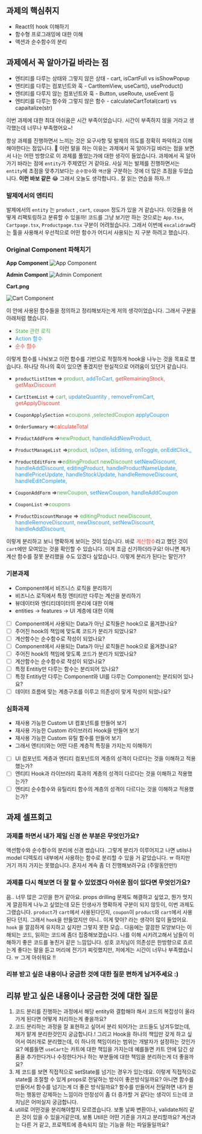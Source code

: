 ## 과제의 핵심취지

- React의 hook 이해하기
- 함수형 프로그래밍에 대한 이해
- 액션과 순수함수의 분리

## 과제에서 꼭 알아가길 바라는 점

- 엔티티를 다루는 상태와 그렇지 않은 상태 - cart, isCartFull vs isShowPopup
- 엔티티를 다루는 컴포넌트와 훅 - CartItemView, useCart(), useProduct()
- 엔티티를 다루지 않는 컴포넌트와 훅 - Button, useRoute, useEvent 등
- 엔티티를 다루는 함수와 그렇지 않은 함수 - calculateCartTotal(cart) vs capaitalize(str)

이번 과제에 대한 최대 아쉬움은 시간 부족이었습니다. 시간이 부족하지 않을 거라고 생각했는데 너무나 부족했어요~!

항상 과제를 진행하면서 느끼는 것은 요구사항 및 발제의 의도를 정확히 파악하고 이해해야한다는 점입니다. 🤔 이런 말을 하는 이유는 과제에서 꼭 알아가길 바라는 점을 보면서 나는 어떤 방향으로 이 과제를 풀었는가에 대한 생각이 들었습니다. 과제에서 꼭 알아가기 바라는 점에 `entity`가  주제였던 거 같아요. 사실 저는 발제를 진행하면서는 `entity`에 초점을 맞추기보다는 `순수함수`와 `액션`을 구분하는 것에 더 많은 초점을 두었습니다. **이런 바보 같은** 😂 그래서 오늘도 생각합니다.. 잘 읽는 연습을 하자..!!

### 발제에서의 엔티티
발제에서의 `entity` 는 `product` , `cart`, `coupon` 정도가 있을 거 같습니다. 이것들을 어떻게 리팩토링하고 분류할 수 있을까! 코드를 그냥 보기만 하는 것으로는 `App.tsx`, `Cartpage.tsx`, `Productpage.tsx` 구분이 어려웠습니다. 그래서 이번에 `excalidraw`라는 툴을 사용해서 우선적으로 어떤 함수가 어디서 사용되는 지 구분 하려고 했습니다.

### Original Component 파해치기
**App Component**
![App Component](/.github/assets/app.png)

**Admin Compont**
![Admin Component](/.github/assets/admin.png)

**Cart.png**

![Cart Component](/.github/assets/Cart.png)

이 안에 사용된 함수들을 정의하고 정리해보자는게 저의 생각이었습니다. 그래서 구분을 아래처럼 했습니다.
- <span style="color: #4CAF50">State 관련 로직</span>
- <span style="color: #2196F3">Action 함수</span>
- <span style="color: #F44336">순수 함수</span>

이렇게 함수를 나눠보고 이런 함수를 기반으로 적절하게 hook을 나누는 것을 목표로 했습니다. 하나당 하나의 훅이 있으면 좋겠지만 현실적으로 어려움이 있던거 같습니다.

* `productListItem` => <span style="color: #4CAF50">product,</span> <span style="color: #2196F3">addToCart,</span>
<span style="color: #F44336">getRemainingStock,
getMaxDiscount</span>
* `CartItemList` =>  <span style="color: #4CAF50">cart,</span> <span style="color: #2196F3">
updateQuantity , removeFromCart,</span>
<span style="color: #F44336">getApplyDiscount</span>
* `CouponApplySection` =<span style="color: #4CAF50">coupons ,selectedCoupon</span> <span style="color: #2196F3">applyCoupon</span>

* `OrderSummary` =><span style="color: #F44336">calculateTotal</span>

* `ProductAddForm` =><span style="color: #4CAF50">newProduct,</span> <span style="color: #2196F3">handleAddNewProduct,</span>

* `ProductManageList` =><span style="color: #4CAF50">product,</span> <span style="color: #2196F3">
  isOpen,
  isEditing,
  onToggle,
  onEditClick,,</span>
* `ProductEditForm` =><span style="color: #4CAF50">editingProduct
newDiscount</span> <span style="color: #2196F3">
  setNewDiscount,
  handleAddDiscount,
  editingProduct,
  handleProductNameUpdate,
  handlePriceUpdate,
  handleStockUpdate,
  handleRemoveDiscount,
  handleEditComplete,</span>
* `CouponAddForm` =><span style="color: #4CAF50">newCoupon,</span> <span style="color: #2196F3">
setNewCoupon, 
handleAddCoupon</span>
* `CouponList` =><span style="color: #4CAF50">coupons</span>
* `ProductDiscountManage` => <span style="color: #4CAF50">editingProduct
newDiscount,</span> <span style="color: #2196F3">
  handleRemoveDiscount,
  newDiscount,
  setNewDiscount,
  handleAddDiscount,</span>

이렇게 분리하고 보니 명확하게 보이는 것이 있습니다. 바로 <span style="color:#F44336">계산함수</span>라고 했던 것이 `cart`에만 모여있는 것을 확인할 수 있습니다. 이게 조금 신기하더라구요! 아니면 제가 계산 함수를 잘못 분리했을 수도 있겠다 싶었습니다. 이렇게 분리가 된다는 말인가?



### 기본과제

- Component에서 비즈니스 로직을 분리하기
- 비즈니스 로직에서 특정 엔티티만 다루는 계산을 분리하기
- 뷰데이터와 엔티티데이터의 분리에 대한 이해
- entities -> features -> UI 계층에 대한 이해

- [ ] Component에서 사용되는 Data가 아닌 로직들은 hook으로 옮겨졌나요?
- [ ] 주어진 hook의 책임에 맞도록 코드가 분리가 되었나요?
- [ ] 계산함수는 순수함수로 작성이 되었나요?
- [ ] Component에서 사용되는 Data가 아닌 로직들은 hook으로 옮겨졌나요?
- [ ] 주어진 hook의 책임에 맞도록 코드가 분리가 되었나요?
- [ ] 계산함수는 순수함수로 작성이 되었나요?
- [ ] 특정 Entitiy만 다루는 함수는 분리되어 있나요?
- [ ] 특정 Entitiy만 다루는 Component와 UI를 다루는 Component는 분리되어 있나요?
- [ ] 데이터 흐름에 맞는 계층구조를 이루고 의존성이 맞게 작성이 되었나요?

### 심화과제

- 재사용 가능한 Custom UI 컴포넌트를 만들어 보기
- 재사용 가능한 Custom 라이브러리 Hook을 만들어 보기
- 재사용 가능한 Custom 유틸 함수를 만들어 보기
- 그래서 엔티티와는 어떤 다른 계층적 특징을 가지는지 이해하기

- [ ] UI 컴포넌트 계층과 엔티티 컴포넌트의 계층의 성격이 다르다는 것을 이해하고 적용했는가?
- [ ] 엔티티 Hook과 라이브러리 훅과의 계층의 성격이 다르다는 것을 이해하고 적용했는가?
- [ ] 엔티티 순수함수와 유틸리티 함수의 계층의 성격이 다르다는 것을 이해하고 적용했는가?

## 과제 셀프회고

<!-- 과제에 대한 회고를 작성해주세요 -->

### 과제를 하면서 내가 제일 신경 쓴 부분은 무엇인가요?
액션함수와 순수함수의 분리에 신경 썼습니다. 그렇게 분리가 이루어지고 나면 utils나 model 디렉토리 내부에서 사용하는 함수로 분리할 수 있을 거 같았습니다. ㅠ 하지만 거기 까지 가지는 못했습니다. 혼자서 계속 좀 더 진행해보려구요 (주말동안만!)

### 과제를 다시 해보면 더 잘 할 수 있었겠다 아쉬운 점이 있다면 무엇인가요?
음.. 너무 많은 고민을 한거 같아요. props drilling 문제도 해결하고 싶었고, 뭔가 멋지게 깔끔하게 나누고 싶었는데 모든 인생사가 명확하게 구분이 되지 않듯이, 이번 과제도 그랬습니다. `product`가 `cart`에서 사용된다던지, `coupon`이 `product`와 `cart`에서 사용된다 던지. 그래서 `hook`을 만들었지만 아니.. 이게 맞아? 라는 생각이 많이 들었어요. `hook` 을 깔끔하게 유지하고 싶지만 그렇지 못한 모습.. 다음에는 깔끔한 모양보다는 이해되는 코드, 읽히는 코드에 좀더 집중해보겠습니다. 나를 이해 시키려고해서 남들이 이해하기 좋은 코드를 놓친거 같은 느낌입니다. 성호 코치님이 의존성은 한방향으로 흐르는게 좋다는 말을 듣고 머리에 전기가 찌릿했지만, 저에게는 시간이 너무나 부족했습니다. ㅠ 그게 아쉬워요 !! 

### 리뷰 받고 싶은 내용이나 궁금한 것에 대한 질문 편하게 남겨주세요 :)

## 리뷰 받고 싶은 내용이나 궁금한 것에 대한 질문
1. 코드 분리를 진행하는 과정에서 해당 entity와 결합해야 해서 코드의 복잡성이 올라가게 된다면 어떻게 처리하는게 좋을까요?
2. 코드 분리하는 과정을 잘 표현하고 싶어서 분리 되어가는 코드들도 남겨두었는데, 제가 맡게 분리한것인지 궁금합니다.! 그리고 Hook을 하나의 책임만 갖게 하고 싶어서 여러개로 분리했는데, 이 하나의 책임이라는 범위는 개발자가 설정하는 것인가요? 예를들면 `useCart`는 카트에 대한 책임을 가지는데 예를들면 카트 안에 담긴 상품을 추가한다거나 수정한다거나 하는 부분들에 대한 책임을 분리하는게 더 좋을까요?
3. 제 코드를 보면 직접적으로 setState를 넘기는 경우가 있는데요. 이렇게 직접적으로 state를 조절할 수 있게 props로 전달하는 방식이 좋은방식일까요? 아니면 함수를 만들어서 함수를 넘기는게 더 좋은 방식일까요? 함수를 만들어서 전달하면 내가 원하는 행동만 강제하는 느낌이라 안정성이 좀 더 증가할 거 같다는 생각이 드는데 코치님은 어떠실지 궁금합니다.
4. utill로 어떤것을 분리해야할지 모르겠습니다. 보통 날짜 변환이나, validate처리 같은 것이 있을 수 있을거같은데, 보통 Utill은 어떤 기준을 가지고 분리할까요? 계산과는 다른 거 같고, 프로젝트에 종속되지 않는 기능을 하는 파일들일까요?
